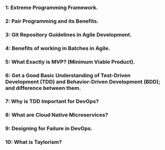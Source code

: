 ### 1: Extreme Programming Framework.


### 2: Pair Programming and its Benefits.


### 3: Git Repository Guidelines in Agile Development.


### 4: Benefits of working in Batches in Agile.


### 5: What Exactly is MVP? (Minimum Viable Product).


### 6: Get a Good Basic Understanding of Test-Driven Development (TDD) and Behavior-Driven Development (BDD); and difference between them.


### 7: Why is TDD Important for DevOps?


### 8: What are Cloud Native Microservices?


### 9: Designing for Failure in DevOps.


### 10: What is Taylorism?
